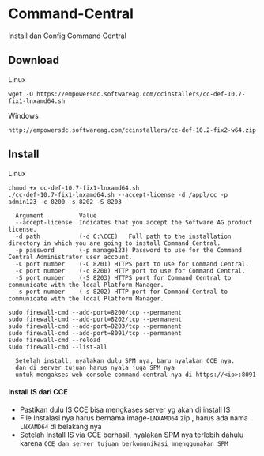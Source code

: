 # Command-Central
Install dan Config Command Central


## Download

  Linux
  ```console
  wget -O https://empowersdc.softwareag.com/ccinstallers/cc-def-10.7-fix1-lnxamd64.sh
  ```
  Windows
  ```console
  http://empowersdc.softwareag.com/ccinstallers/cc-def-10.2-fix2-w64.zip
  ```

## Install 
  Linux
  ```console
  chmod +x cc-def-10.7-fix1-lnxamd64.sh
  ./cc-def-10.7-fix1-lnxamd64.sh --accept-license -d /appl/cc -p admin123 -c 8200 -s 8202 -S 8203

  ```

  ```desciption
    Argument          Value
    --accept-license  Indicates that you accept the Software AG product license.
    -d path           (-d C:\CCE)   Full path to the installation directory in which you are going to install Command Central.
    -p password       (-p manage123) Password to use for the Command Central Administrator user account.
    -C port number    (-C 8201) HTTPS port to use for Command Central.
    -c port number    (-c 8200) HTTP port to use for Command Central.
    -S port number    (-S 8203) HTTPS port for Command Central to communicate with the local Platform Manager.
    -s port number    (-s 8202) HTTP port for Command Central to communicate with the local Platform Manager.
  ```

  ```console
  sudo firewall-cmd --add-port=8200/tcp --permanent
  sudo firewall-cmd --add-port=8202/tcp --permanent
  sudo firewall-cmd --add-port=8203/tcp --permanent
  sudo firewall-cmd --add-port=8091/tcp --permanent
  sudo firewall-cmd --reload
  sudo firewall-cmd --list-all
  ```



  ```desciption
    Setelah install, nyalakan dulu SPM nya, baru nyalakan CCE nya.
    dan di server tujuan harus nyala juga SPM nya
    untuk mengakses web console command central nya di https://<ip>:8091
  ```



#### Install IS dari CCE
  - Pastikan dulu IS CCE bisa mengkases server yg akan di install IS
  - File Instalasi nya harus bernama image-`LNXAMD64`.zip , harus ada nama `LNXAMD64` di belakang nya
  - Setelah Install IS via CCE berhasil, nyalakan SPM nya terlebih dahulu karena `CCE dan server tujuan berkomunikasi mnenggunakan SPM`
 
